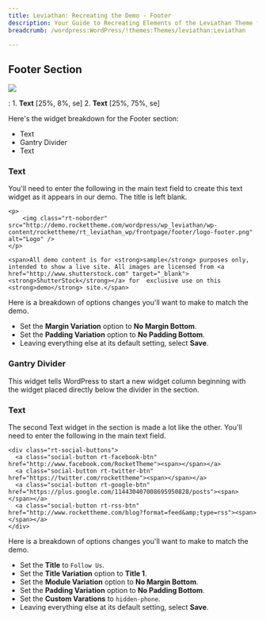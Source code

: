 ```yaml
---
title: Leviathan: Recreating the Demo - Footer
description: Your Guide to Recreating Elements of the Leviathan Theme for WordPress
breadcrumb: /wordpress:WordPress/!themes:Themes/leviathan:Leviathan

---
```


Footer Section
-----
![][footer]

:   1. **Text** [25%, 8%, se]
    2. **Text** [25%, 75%, se]

Here's the widget breakdown for the Footer section:

* Text
* Gantry Divider
* Text

### Text
You'll need to enter the following in the main text field to create this text widget as it appears in our demo. The title is left blank.

~~~
<p>
    <img class="rt-noborder" src="http://demo.rockettheme.com/wordpress/wp_leviathan/wp-content/rockettheme/rt_leviathan_wp/frontpage/footer/logo-footer.png" alt="Logo" />
</p>

<span>All demo content is for <strong>sample</strong> purposes only, intended to show a live site. All images are licensed from <a href="http://www.shutterstock.com" target="_blank"><strong>ShutterStock</strong></a> for  exclusive use on this <strong>demo</strong> site.</span>
~~~

Here is a breakdown of options changes you'll want to make to match the demo.

* Set the **Margin Variation** option to **No Margin Bottom**.
* Set the **Padding Variation** option to **No Padding Bottom**.
* Leaving everything else at its default setting, select **Save**.

### Gantry Divider
This widget tells WordPress to start a new widget column beginning with the widget placed directly below the divider in the section.

### Text
The second Text widget in the section is made a lot like the other. You'll need to enter the following in the main text field.

~~~
<div class="rt-social-buttons">
  <a class="social-button rt-facebook-btn" href="http://www.facebook.com/RocketTheme"><span></span></a>
  <a class="social-button rt-twitter-btn" href="https://twitter.com/rockettheme"><span></span></a>
  <a class="social-button rt-google-btn" href="https://plus.google.com/114430407008695950828/posts"><span></span></a>
  <a class="social-button rt-rss-btn" href="http://www.rockettheme.com/blog?format=feed&amp;type=rss"><span></span></a>
</div>
~~~

Here is a breakdown of options changes you'll want to make to match the demo.

* Set the **Title** to `Follow Us`.
* Set the **Title Variation** option to **Title 1**.
* Set the **Module Variation** option to **No Margin Bottom**.
* Set the **Padding Variation** option to **No Padding Bottom**.
* Set the **Custom Varations** to `hidden-phone`.
* Leaving everything else at its default setting, select **Save**.

[footer]: assets/demo_footer.jpeg